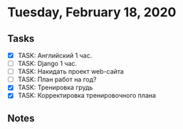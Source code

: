 # Tuesday, February 18, 2020

## Tasks
- [x] TASK: Английский 1 час.
- [ ] TASK: Django 1 час.
- [ ] TASK: Накидать проект web-сайта
- [ ] TASK: План работ на год? 
- [x] TASK: Тренировка грудь
- [x] TASK: Корректировка тренировочного плана

## Notes

